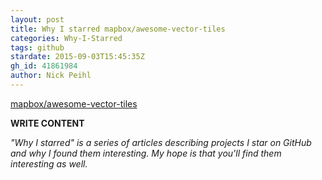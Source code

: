 ```yaml
---
layout: post
title: Why I starred mapbox/awesome-vector-tiles
categories: Why-I-Starred
tags: github
stardate: 2015-09-03T15:45:35Z
gh_id: 41861984
author: Nick Peihl
---
```


[mapbox/awesome-vector-tiles](star.repo.html_url)

**WRITE CONTENT**

*"Why I starred" is a series of articles describing projects I star on GitHub and why I found them interesting. My hope is that you'll find them interesting as well.*

